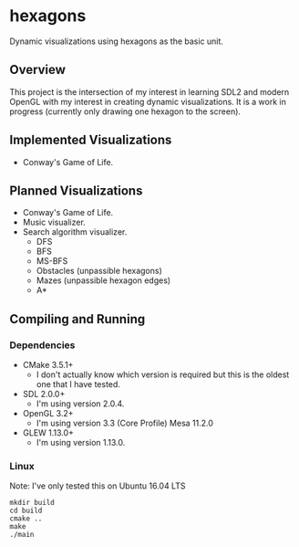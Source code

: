 # hexagons
Dynamic visualizations using hexagons as the basic unit.

## Overview
This project is the intersection of my interest in learning SDL2 and modern
OpenGL with my interest in creating dynamic visualizations. It is a work in
progress (currently only drawing one hexagon to the screen).

## Implemented Visualizations
+ Conway's Game of Life.

## Planned Visualizations
+ Conway's Game of Life.
+ Music visualizer.
+ Search algorithm visualizer.
  + DFS
  + BFS
  + MS-BFS
  + Obstacles (unpassible hexagons)
  + Mazes (unpassible hexagon edges)
  + A\*

## Compiling and Running
### Dependencies
+ CMake 3.5.1\+
  + I don't actually know which version is required but this is the oldest one
    that I have tested.
+ SDL 2.0.0\+
  + I'm using version 2.0.4.
+ OpenGL 3.2\+
  + I'm using version 3.3 (Core Profile) Mesa 11.2.0
+ GLEW 1.13.0\+
  + I'm using version 1.13.0.

### Linux
Note: I've only tested this on Ubuntu 16.04 LTS
```
mkdir build
cd build
cmake ..
make
./main
```
